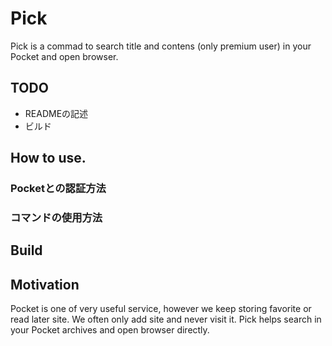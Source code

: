 # Pick

 Pick is a commad to search title and contens (only premium user) in your Pocket and open browser.

## TODO

- READMEの記述
- ビルド

## How to use.

### Pocketとの認証方法

### コマンドの使用方法


## Build

## Motivation

 Pocket is one of very useful service, however we keep storing favorite or read later site.
 We often only add site and never visit it. Pick helps search in your Pocket archives and open browser directly.

